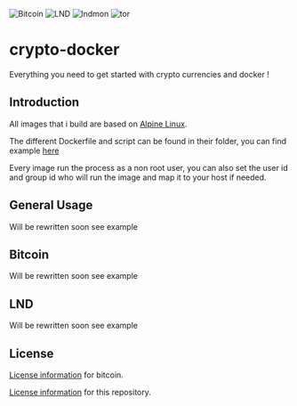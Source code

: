 ![Bitcoin](https://github.com/vafanassieff/crypto-docker/actions/workflows/bitcoin.yml/badge.svg)
![LND](https://github.com/vafanassieff/crypto-docker/actions/workflows/lnd.yml/badge.svg)
![lndmon](https://github.com/vafanassieff/crypto-docker/actions/workflows/lndmon.yml/badge.svg)
![tor](https://github.com/vafanassieff/crypto-docker/actions/workflows/tor.yml/badge.svg)

# crypto-docker

Everything you need to get started with crypto currencies and docker !

## Introduction

All images that i build are based on [Alpine Linux](https://alpinelinux.org/).

The different Dockerfile and script can be found in their folder, you can find example [here](example)

Every image run the process as a non root user, you can also set the user id and group id who will run the image and map it to your host if needed.

## General Usage

Will be rewritten soon see example

## Bitcoin

Will be rewritten soon see example

## LND

Will be rewritten soon see example

## License

[License information](https://github.com/bitcoin/bitcoin/blob/master/COPYING) for bitcoin.

[License information](https://github.com/vafanassieff/crypto-docker/blob/master/LICENSE) for this repository.
